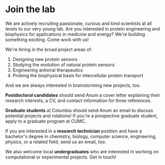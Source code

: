 # Join the lab

We are actively recruiting passionate, curious and kind scientists at all levels to our very young lab. Are you interested in protein engineering and biophysics for applications in medicine and energy? We're building something exciting. Come work with us!

We're hiring in the broad project areas of:
1) Designing new protein sensors
2) Studying the evolution of natural protein sensors
3) Engineering antiviral therapeutics
4) Probing the biophysical basis for intercellular protein transport

And we are always interested in brainstorming new projects, too.

**Postdoctoral candidates** should send Anum a cover letter explaining their research interests, a CV, and contact information for three references.

**Graduate students** at Columbia should send Anum an email to discuss potential projects and rotations! If you're a prospective graduate student, apply to a graduate program at CUMC.

If you are interested in a **research technician** position and have a bachelor's degree in chemistry, biology, computer science, engineering, physics, or a related field, send us an email, too.

We also welcome local **undergraduates** who are interested in working on computational or experimental projects. Get in touch! 
